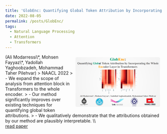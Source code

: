 ```yaml
---
title: 'GlobEnc: Quantifying Global Token Attribution by Incorporating the Whole Encoder Layer in Transformers'
date: 2022-08-05
permalink: /posts/GlobEnc/
tags:
  - Natural Language Processing
  - Attention
  - Transformers
---
```

<img style="margin: 9px; border-radius: 2%;" align="right" src="/files/publications/2022_naacl_globenc/globenc.png" width="270" >
<!-- This is a post for the NAACL 2022 paper [GlobEnc: Quantifying Global Token Attribution by Incorporating the Whole Encoder Layer in Transformers](https://aclanthology.org/2022.naacl-main.19/) -->
<!-- <br> -->
<span class="authors">
(Ali Modarressi\*, Mohsen Fayyaz\*, Yadollah Yaghoobzadeh, Mohammad Taher Pilehvar)
</span>
<!-- > There has been a growing interest in interpreting the underlying dynamics of Transformers. While self-attention patterns were initially deemed as the primary choice, recent studies have shown that integrating other components can yield more accurate explanations. This paper introduces a novel token attribution analysis method that incorporates all the components in the encoder block and aggregates this throughout layers. We quantitatively and qualitatively demonstrate that our method can yield faithful and meaningful global token attributions. Our extensive experiments reveal that incorporating almost every encoder component results in increasingly more accurate analysis in both local (single layer) and global (the whole model) settings. Our global attribution analysis surpasses previous methods by achieving significantly higher results in various datasets.\\ -->
> NAACL 2022
> - We expand the scope of analysis from attention block in Transformers to the whole encoder.
> - Our method significantly improves over existing techniques for quantifying global token attributions.
> - We qualitatively demonstrate that the attributions obtained by our method are plausibly interpretable. \\
<br>
<a class="blue-button read-paper-button" href="https://aclanthology.org/2022.naacl-main.19/">read paper</a>
